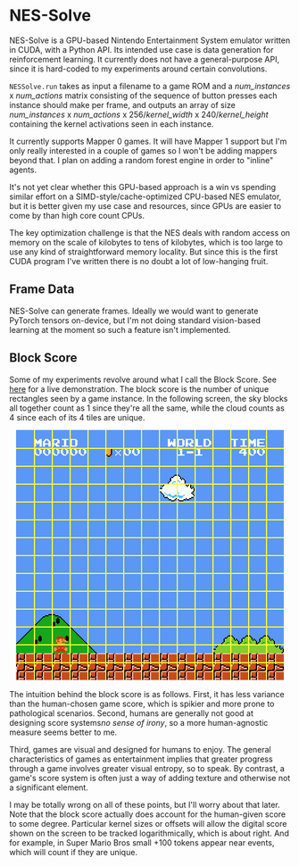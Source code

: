 
NES-Solve
==

NES-Solve is a GPU-based Nintendo Entertainment System emulator written in CUDA, with a Python API. Its intended use case is data generation for reinforcement learning. It currently does not have a general-purpose API, since it is hard-coded to my experiments around certain convolutions.

`NESSolve.run` takes as input a filename to a game ROM and a *num_instances* x *num_actions* matrix consisting of the sequence of button presses each instance should make per frame, and outputs an array of size *num_instances* x *num_actions* x 256/*kernel_width* x 240/*kernel_height* containing the kernel activations seen in each instance.

It currently supports Mapper 0 games. It will have Mapper 1 support but I'm only really interested in a couple of games so I won't be adding mappers beyond that. I plan on adding a random forest engine in order to "inline" agents.

It's not yet clear whether this GPU-based approach is a win vs spending similar effort on a SIMD-style/cache-optimized CPU-based NES emulator, but it is better given my use case and resources, since GPUs are easier to come by than high core count CPUs.

The key optimization challenge is that the NES deals with random access on memory on the scale of kilobytes to tens of kilobytes, which is too large to use any kind of straightforward memory locality. But since this is the first CUDA program I've written there is no doubt a lot of low-hanging fruit.

Frame Data
---

NES-Solve can generate frames. Ideally we would want to generate PyTorch tensors on-device, but I'm not doing standard vision-based learning at the moment so such a feature isn't implemented.

Block Score
--

Some of my experiments revolve around what I call the Block Score. See [here](http://ec2-54-176-62-21.us-west-1.compute.amazonaws.com/) for a live demonstration. The block score is the number of unique rectangles seen by a game instance. In the following screen, the sky blocks all together count as 1 since they're all the same, while the cloud counts as 4 since each of its 4 tiles are unique.

<p align="center">
    <img src="notebooks/grid.png">
</p>

The intuition behind the block score is as follows. First, it has less variance than the human-chosen game score, which is spikier and more prone to pathological scenarios. Second, humans are generally not good at designing score systems<i>no sense of irony</i>, so a more human-agnostic measure seems better to me.

Third, games are visual and designed for humans to enjoy. The general characteristics of games as entertainment implies that greater progress through a game involves greater visual entropy, so to speak. By contrast, a game's score system is often just a way of adding texture and otherwise not a significant element.

I may be totally wrong on all of these points, but I'll worry about that later. Note that the block score actually does account for the human-given score to some degree. Particular kernel sizes or offsets will allow the digital score shown on the screen to be tracked logarithmically, which is about right. And for example, in Super Mario Bros small +100 tokens appear near events, which will count if they are unique.
